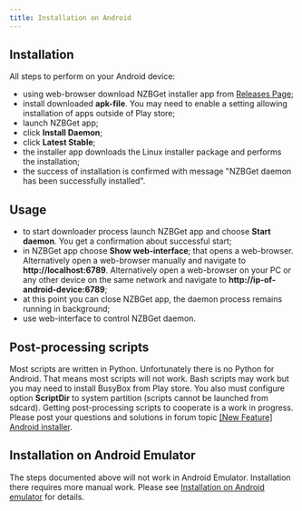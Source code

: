 ```yaml
---
title: Installation on Android
---
```

## Installation
All steps to perform on your Android device:
- using web-browser download NZBGet installer app from [Releases Page](https://github.com/nzbget/android/releases);
- install downloaded **apk-file**. You may need to enable a setting allowing installation of apps outside of Play store;
- launch NZBGet app;
- click **Install Daemon**;
- click **Latest Stable**;
- the installer app downloads the Linux installer package and performs the installation;
- the success of installation is confirmed with message "NZBGet daemon has been successfully installed".

## Usage
- to start downloader process launch NZBGet app and choose **Start daemon**. You get a confirmation about successful start;
- in NZBGet app choose **Show web-interface**; that opens a web-browser. Alternatively open a web-browser manually and navigate to **http://localhost:6789**. Alternatively open a web-browser on your PC or any other device on the same network and navigate to **http://ip-of-android-device:6789**;
- at this point you can close NZBGet app, the daemon process remains running in background;
- use web-interface to control NZBGet daemon.

## Post-processing scripts
Most scripts are written in Python. Unfortunately there is no Python for Android. That means most scripts will not work. Bash scripts may work but you may need to install BusyBox from Play store. You also must configure option **ScriptDir** to system partition (scripts cannot be launched from sdcard). Getting post-processing scripts to cooperate is a work in progress. Please post your questions and solutions in forum topic [\[New Feature\] Android installer](http://forum.nzbget.net/viewtopic.php?f=10&t=2061).

## Installation on Android Emulator
The steps documented above will not work in Android Emulator. Installation there requires more manual work. Please see [Installation on Android emulator](Installation_on_Android_emulator) for details.